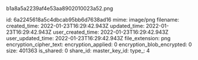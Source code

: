 b1a8a5a2239af4e53aa8902010023a52.png

id: 6a2245618a5c4dbcab95bb6d7638ad16
mime: image/png
filename: 
created_time: 2022-01-23T16:29:42.943Z
updated_time: 2022-01-23T16:29:42.943Z
user_created_time: 2022-01-23T16:29:42.943Z
user_updated_time: 2022-01-23T16:29:42.943Z
file_extension: png
encryption_cipher_text: 
encryption_applied: 0
encryption_blob_encrypted: 0
size: 401363
is_shared: 0
share_id: 
master_key_id: 
type_: 4